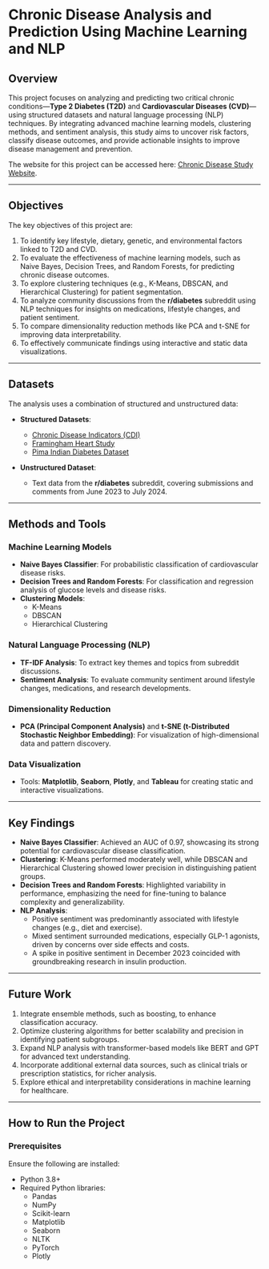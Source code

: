 # Chronic Disease Analysis and Prediction Using Machine Learning and NLP

## Overview
This project focuses on analyzing and predicting two critical chronic conditions—**Type 2 Diabetes (T2D)** and **Cardiovascular Diseases (CVD)**—using structured datasets and natural language processing (NLP) techniques. By integrating advanced machine learning models, clustering methods, and sentiment analysis, this study aims to uncover risk factors, classify disease outcomes, and provide actionable insights to improve disease management and prevention.

The website for this project can be accessed here: [Chronic Disease Study Website](https://michaelx1010.github.io/Chronic-Disease-Study/).

---

## Objectives
The key objectives of this project are:
1. To identify key lifestyle, dietary, genetic, and environmental factors linked to T2D and CVD.
2. To evaluate the effectiveness of machine learning models, such as Naive Bayes, Decision Trees, and Random Forests, for predicting chronic disease outcomes.
3. To explore clustering techniques (e.g., K-Means, DBSCAN, and Hierarchical Clustering) for patient segmentation.
4. To analyze community discussions from the **r/diabetes** subreddit using NLP techniques for insights on medications, lifestyle changes, and patient sentiment.
5. To compare dimensionality reduction methods like PCA and t-SNE for improving data interpretability.
6. To effectively communicate findings using interactive and static data visualizations.

---

## Datasets
The analysis uses a combination of structured and unstructured data:
- **Structured Datasets**:
  - [Chronic Disease Indicators (CDI)](https://www.cdc.gov/cdi/)
  - [Framingham Heart Study](https://www.framinghamheartstudy.org/)
  - [Pima Indian Diabetes Dataset](https://www.kaggle.com/datasets/uciml/pima-indians-diabetes-database)

- **Unstructured Dataset**:
  - Text data from the **r/diabetes** subreddit, covering submissions and comments from June 2023 to July 2024.

---

## Methods and Tools

### Machine Learning Models
- **Naive Bayes Classifier**: For probabilistic classification of cardiovascular disease risks.
- **Decision Trees and Random Forests**: For classification and regression analysis of glucose levels and disease risks.
- **Clustering Models**:
  - K-Means
  - DBSCAN
  - Hierarchical Clustering

### Natural Language Processing (NLP)
- **TF-IDF Analysis**: To extract key themes and topics from subreddit discussions.
- **Sentiment Analysis**: To evaluate community sentiment around lifestyle changes, medications, and research developments.

### Dimensionality Reduction
- **PCA (Principal Component Analysis)** and **t-SNE (t-Distributed Stochastic Neighbor Embedding)**: For visualization of high-dimensional data and pattern discovery.

### Data Visualization
- Tools: **Matplotlib**, **Seaborn**, **Plotly**, and **Tableau** for creating static and interactive visualizations.

---

## Key Findings
- **Naive Bayes Classifier**: Achieved an AUC of 0.97, showcasing its strong potential for cardiovascular disease classification.
- **Clustering**: K-Means performed moderately well, while DBSCAN and Hierarchical Clustering showed lower precision in distinguishing patient groups.
- **Decision Trees and Random Forests**: Highlighted variability in performance, emphasizing the need for fine-tuning to balance complexity and generalizability.
- **NLP Analysis**:
  - Positive sentiment was predominantly associated with lifestyle changes (e.g., diet and exercise).
  - Mixed sentiment surrounded medications, especially GLP-1 agonists, driven by concerns over side effects and costs.
  - A spike in positive sentiment in December 2023 coincided with groundbreaking research in insulin production.

---

## Future Work
1. Integrate ensemble methods, such as boosting, to enhance classification accuracy.
2. Optimize clustering algorithms for better scalability and precision in identifying patient subgroups.
3. Expand NLP analysis with transformer-based models like BERT and GPT for advanced text understanding.
4. Incorporate additional external data sources, such as clinical trials or prescription statistics, for richer analysis.
5. Explore ethical and interpretability considerations in machine learning for healthcare.

---

## How to Run the Project

### Prerequisites
Ensure the following are installed:
- Python 3.8+
- Required Python libraries:
  - Pandas
  - NumPy
  - Scikit-learn
  - Matplotlib
  - Seaborn
  - NLTK
  - PyTorch
  - Plotly
